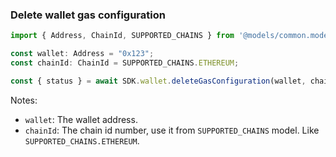 ### Delete wallet gas configuration

```ts
import { Address, ChainId, SUPPORTED_CHAINS } from '@models/common.models';

const wallet: Address = "0x123";
const chainId: ChainId = SUPPORTED_CHAINS.ETHEREUM;

const { status } = await SDK.wallet.deleteGasConfiguration(wallet, chainId);
```
Notes:

- `wallet`: The wallet address.
- `chainId`: The chain id number, use it from `SUPPORTED_CHAINS` model. Like `SUPPORTED_CHAINS.ETHEREUM`.